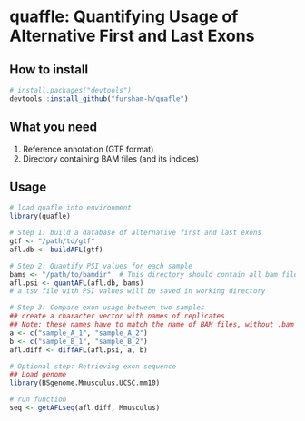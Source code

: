 # **quaffle**: Quantifying Usage of Alternative First and Last Exons

## How to install
```r
# install.packages("devtools")
devtools::install_github("fursham-h/quafle")
```

## What you need
1. Reference annotation (GTF format)
2. Directory containing BAM files (and its indices)

## Usage
```r
# load quafle into environment
library(quafle)

# Step 1: build a database of alternative first and last exons
gtf <- "/path/to/gtf"
afl.db <- buildAFL(gtf)

# Step 2: Quantify PSI values for each sample
bams <- "/path/to/bamdir"  # This directory should contain all bam files and its indices
afl.psi <- quantAFL(afl.db, bams)
# a tsv file with PSI values will be saved in working directory

# Step 3: Compare exon usage between two samples
## create a character vector with names of replicates
## Note: these names have to match the name of BAM files, without .bam extension
a <- c("sample_A_1", "sample_A_2")
b <- c("sample_B_1", "sample_B_2")
afl.diff <- diffAFL(afl.psi, a, b)

# Optional step: Retrieving exon sequence
## Load genome
library(BSgenome.Mmusculus.UCSC.mm10)

# run function
seq <- getAFLseq(afl.diff, Mmusculus)



```


